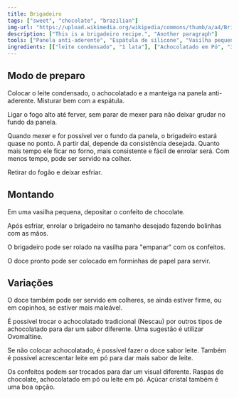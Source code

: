 ```yaml
---
title: Brigadeiro
tags: ["sweet", "chocolate", "brazilian"]
img-url: "https://upload.wikimedia.org/wikipedia/commons/thumb/a/a4/Brigadeiro.jpg/1280px-Brigadeiro.jpg"
description: ["This is a brigadeiro recipe.", "Another paragraph"]
tools: ["Panela anti-aderente", "Espátula de silicone", "Vasilha pequena"]
ingredients: [["leite condensado", "1 lata"], ["Achocolatado em Pó", "3 a 5 colheres"], ["manteiga", "1 colher"], ["Confeito de chocolate", ""]]
---
```


## Modo de preparo

Colocar o leite condensado, o achocolatado e a manteiga na panela anti-aderente. Misturar bem com a espátula.

Ligar o fogo alto até ferver, sem parar de mexer para não deixar grudar no fundo da panela.

Quando mexer e for possível ver o fundo da panela, o brigadeiro estará quase no ponto. A partir daí, depende da consistência desejada. Quanto mais tempo ele ficar no forno, mais consistente e fácil de enrolar será. Com menos tempo, pode ser servido na colher.

Retirar do fogão e deixar esfriar.

## Montando

Em uma vasilha pequena, depositar o confeito de chocolate. 

Após esfriar, enrolar o brigadeiro no tamanho desejado fazendo bolinhas com as mãos. 

O brigadeiro pode ser rolado na vasilha para "empanar" com os confeitos.

O doce pronto pode ser colocado em forminhas de papel para servir.

## Variações

O doce também pode ser servido em colheres, se ainda estiver firme, ou em copinhos, se estiver mais maleável. 

É possível trocar o achocolatado tradicional (Nescau) por outros tipos de achocolatado para dar um sabor diferente. Uma sugestão é utilizar Ovomaltine.

Se não colocar achocolatado, é possível fazer o doce sabor leite. Também é possível acrescentar leite em pó para dar mais sabor de leite.

Os confeitos podem ser trocados para dar um visual diferente. Raspas de chocolate, achocolatado em pó ou leite em pó. Açúcar cristal também é uma boa opção.